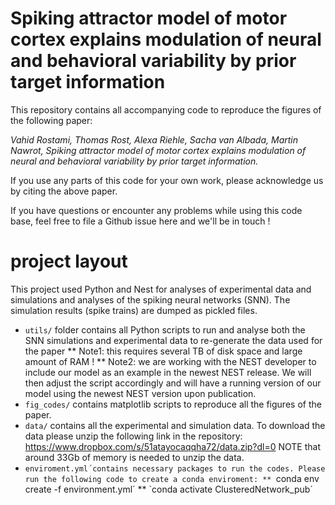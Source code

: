 # Spiking attractor model of motor cortex explains modulation of neural and behavioral variability by prior target information

This repository contains all accompanying code to reproduce the figures of the following paper:

*Vahid Rostami, Thomas Rost, Alexa Riehle, Sacha van Albada, Martin Nawrot, Spiking attractor model of motor cortex explains modulation of neural and behavioral variability by prior target information.*

If you use any parts of this code for your own work, please acknowledge us by citing the above paper.


If you have questions or encounter any problems while using this code base, feel free to file a Github issue here and we'll be in touch !

# project layout
This project used Python and Nest for analyses of experimental data and simulations and analyses of the spiking neural networks (SNN). The simulation results (spike trains) are dumped as pickled files.


* `utils/` folder contains all Python scripts to run and analyse both the SNN simulations and experimental data to re-generate the data used for the paper
** Note1: this requires several TB of disk space and large amount of RAM !
** Note2: we are working with the NEST developer to include our model as an example in the newest NEST release. We will then adjust the script accordingly and will have a running version of our model using the newest NEST version upon publication.
* `fig_codes/` contains matplotlib scripts to reproduce all the figures of the paper.
* `data/` contains all the experimental and simulation data. To download the data please unzip the following link in the repository: https://www.dropbox.com/s/51atayocaqqha72/data.zip?dl=0 NOTE that around 33Gb of memory is needed to unzip the data.
* `enviroment.yml´contains necessary packages to run the codes. Please run the following code to create a conda enviroment:
** `conda env create -f environment.yml´
** `conda activate ClusteredNetwork_pub´ 

